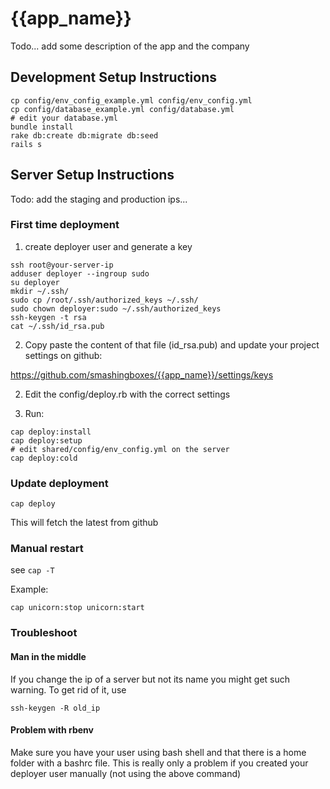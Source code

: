 # {{app_name}}
Todo... add some description of the app and the company

## Development Setup Instructions
```shell
cp config/env_config_example.yml config/env_config.yml
cp config/database_example.yml config/database.yml
# edit your database.yml
bundle install
rake db:create db:migrate db:seed
rails s
```

## Server Setup Instructions
Todo: add the staging and production ips...

### First time deployment

1) create deployer user and generate a key
```
ssh root@your-server-ip
adduser deployer --ingroup sudo
su deployer
mkdir ~/.ssh/
sudo cp /root/.ssh/authorized_keys ~/.ssh/
sudo chown deployer:sudo ~/.ssh/authorized_keys
ssh-keygen -t rsa
cat ~/.ssh/id_rsa.pub
```

2) Copy paste the content of that file (id_rsa.pub) and update your project settings on github:

https://github.com/smashingboxes/{{app_name}}/settings/keys


2) Edit the config/deploy.rb with the correct settings

3) Run:
```
cap deploy:install
cap deploy:setup
# edit shared/config/env_config.yml on the server
cap deploy:cold
```


### Update deployment
```
cap deploy
```
This will fetch the latest from github

### Manual restart
see `cap -T`

Example:
```
cap unicorn:stop unicorn:start
```

### Troubleshoot

#### Man in the middle
If you change the ip of a server but not its name you might get such warning. To get rid of it, use
```
ssh-keygen -R old_ip
```

#### Problem with rbenv
Make sure you have your user using bash shell and that there is a home folder with a bashrc file. This is really only a problem if you created your deployer user manually (not using the above command)
